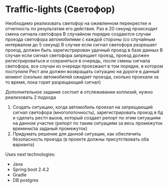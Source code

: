 # Traffic-lights (Светофор)

Необходимо реализовать светофор на оживленном перекрестке и отчетность по результатам его действия.
Раз в 20 секунд происходит смена сигнала светофора
В случайном порядке создаются случаи проезда светофора автомобилями с каждой стороны (со случайным интервалом до 5 секунд)
В случае если сигнал светофора разрешает проезд, должен быть зарегистрирован удачный проезд в базе данных
В случае если сигнал светофора запрещает проезд, проезд должен регистрироваться и сохраняться в очередь, после смены сигнала светофора, все случаи из очереди проезжают в том порядке, в котором поступили
Рест апи должен возвращать ситуацию на дороге в данный момент (сколько автомобилей ожидает проезда, сколько проехали за то время, пока горит разрещающий сигнал)

Дополнительное задание состоит в отслеживании коллизий, нужно реализовать 2 подхода
1. Создать ситуацию, когда автомобиль проехал на запрещающий сигнал светофора (многопоточность), зарегистрировать проезд в бд и сделать рестп вызов, который создает репорт по этим ситуациям на данном участке (репорт по таким ситуациям за весь промежуток времени/за заданый промежуток)
2. Придумать решение для данной ситуации, как обеспечить безопасность проезда (в проекте должны присутствовать оба варианта)

Uses next technologies:
- Java
- Spring boot 2.4.2
- Gradle
- DB postgres 